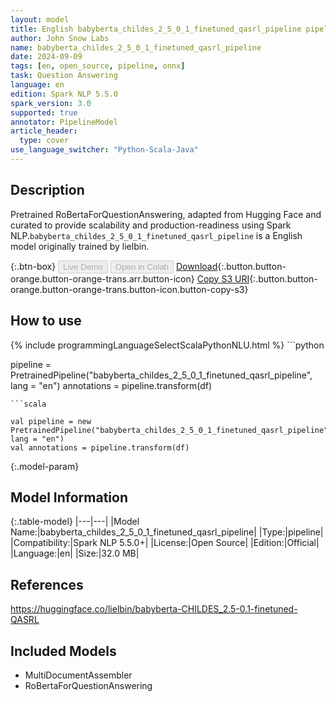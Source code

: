 ```yaml
---
layout: model
title: English babyberta_childes_2_5_0_1_finetuned_qasrl_pipeline pipeline RoBertaForQuestionAnswering from lielbin
author: John Snow Labs
name: babyberta_childes_2_5_0_1_finetuned_qasrl_pipeline
date: 2024-09-09
tags: [en, open_source, pipeline, onnx]
task: Question Answering
language: en
edition: Spark NLP 5.5.0
spark_version: 3.0
supported: true
annotator: PipelineModel
article_header:
  type: cover
use_language_switcher: "Python-Scala-Java"
---
```


## Description

Pretrained RoBertaForQuestionAnswering, adapted from Hugging Face and curated to provide scalability and production-readiness using Spark NLP.`babyberta_childes_2_5_0_1_finetuned_qasrl_pipeline` is a English model originally trained by lielbin.

{:.btn-box}
<button class="button button-orange" disabled>Live Demo</button>
<button class="button button-orange" disabled>Open in Colab</button>
[Download](https://s3.amazonaws.com/auxdata.johnsnowlabs.com/public/models/babyberta_childes_2_5_0_1_finetuned_qasrl_pipeline_en_5.5.0_3.0_1725876114604.zip){:.button.button-orange.button-orange-trans.arr.button-icon}
[Copy S3 URI](s3://auxdata.johnsnowlabs.com/public/models/babyberta_childes_2_5_0_1_finetuned_qasrl_pipeline_en_5.5.0_3.0_1725876114604.zip){:.button.button-orange.button-orange-trans.button-icon.button-copy-s3}

## How to use



<div class="tabs-box" markdown="1">
{% include programmingLanguageSelectScalaPythonNLU.html %}
```python

pipeline = PretrainedPipeline("babyberta_childes_2_5_0_1_finetuned_qasrl_pipeline", lang = "en")
annotations =  pipeline.transform(df)   

```
```scala

val pipeline = new PretrainedPipeline("babyberta_childes_2_5_0_1_finetuned_qasrl_pipeline", lang = "en")
val annotations = pipeline.transform(df)

```
</div>

{:.model-param}
## Model Information

{:.table-model}
|---|---|
|Model Name:|babyberta_childes_2_5_0_1_finetuned_qasrl_pipeline|
|Type:|pipeline|
|Compatibility:|Spark NLP 5.5.0+|
|License:|Open Source|
|Edition:|Official|
|Language:|en|
|Size:|32.0 MB|

## References

https://huggingface.co/lielbin/babyberta-CHILDES_2.5-0.1-finetuned-QASRL

## Included Models

- MultiDocumentAssembler
- RoBertaForQuestionAnswering